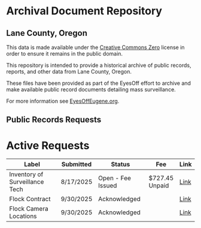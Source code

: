 # Archival Document Repository
## Lane County, Oregon

This data is made available under the [Creative Commons Zero](https://creativecommons.org/public-domain/cc0/) license in order to ensure it remains in the public domain.

This repository is intended to provide a historical archive of public records, reports, and other data from Lane County, Oregon. 

These files have been provided as part of the EyesOff effort to archive and make available public record documents detailing mass surveillance.

For more information see [EyesOffEugene.org](https://eyesoffeugene.org).

## Public Records Requests
# Active Requests
| Label                          | Submitted | Status                                     | Fee              | Link   |
|--------------------------------|-----------|--------------------------------------------|------------------|--------|
| Inventory of Surveillance Tech | 8/17/2025 | Open - Fee Issued                          | $727.45 <br>Unpaid | [Link](https://github.com/eyes-off/lane-county-oregon/tree/main/PublicRecords/LCSO-25-585_InventoryOfSurveillanceTech) |
| Flock Contract                 | 9/30/2025 | Acknowledged                               |                  | [Link](https://github.com/eyes-off/lane-county-oregon/tree/main/PublicRecords/LCSO-P013215-093025_FlockContract%5B202509-02%5D) |
| Flock Camera Locations         | 9/30/2025 | Acknowledged                               |                  | [Link](https://github.com/eyes-off/lane-county-oregon/tree/main/PublicRecords/LCSO-P013216-093025_FlockCameraLocations%5B202509-03%5D) |
